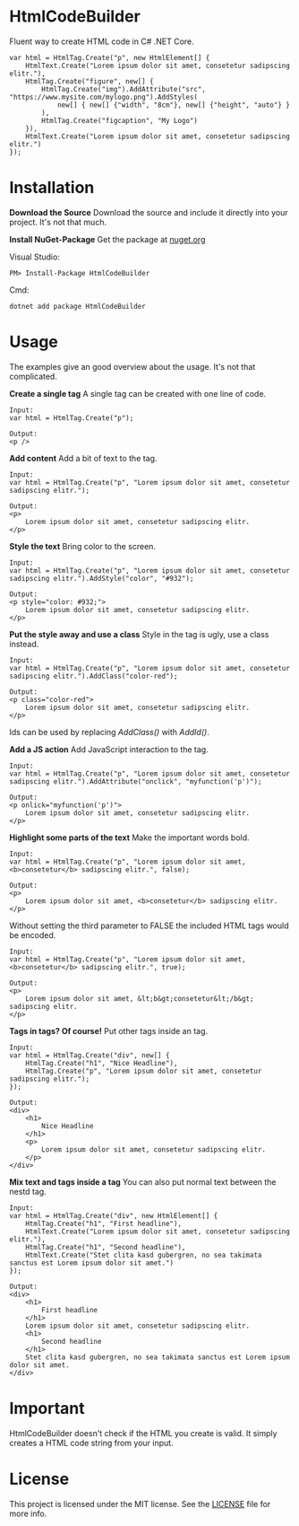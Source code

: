# HtmlCodeBuilder
Fluent way to create HTML code in C# .NET Core.

```
var html = HtmlTag.Create("p", new HtmlElement[] {
    HtmlText.Create("Lorem ipsum dolor sit amet, consetetur sadipscing elitr."),
    HtmlTag.Create("figure", new[] {
        HtmlTag.Create("img").AddAttribute("src", "https://www.mysite.com/mylogo.png").AddStyles(
            new[] { new[] {"width", "8cm"}, new[] {"height", "auto"} }
        ),
        HtmlTag.Create("figcaption", "My Logo")
    }),
    HtmlText.Create("Lorem ipsum dolor sit amet, consetetur sadipscing elitr.")
});
```

# Installation

**Download the Source**
Download the source and include it directly into your project. It's not that much.

**Install NuGet-Package**
Get the package at [nuget.org](https://www.nuget.org/packages/HtmlCodeBuilder/1.0.0)

Visual Studio:
```
PM> Install-Package HtmlCodeBuilder
```

Cmd:
```
dotnet add package HtmlCodeBuilder
```

# Usage

The examples give an good overview about the usage. It's not that complicated.

**Create a single tag**
A single tag can be created with one line of code.
```
Input:
var html = HtmlTag.Create("p");

Output:
<p />
```

**Add content**
Add a bit of text to the tag.
```
Input:
var html = HtmlTag.Create("p", "Lorem ipsum dolor sit amet, consetetur sadipscing elitr.");

Output:
<p>
    Lorem ipsum dolor sit amet, consetetur sadipscing elitr.
</p>
```

**Style the text**
Bring color to the screen.
```
Input:
var html = HtmlTag.Create("p", "Lorem ipsum dolor sit amet, consetetur sadipscing elitr.").AddStyle("color", "#932");

Output:
<p style="color: #932;">
    Lorem ipsum dolor sit amet, consetetur sadipscing elitr.
</p>
```

**Put the style away and use a class**
Style in the tag is ugly, use a class instead.
```
Input:
var html = HtmlTag.Create("p", "Lorem ipsum dolor sit amet, consetetur sadipscing elitr.").AddClass("color-red");

Output:
<p class="color-red">
    Lorem ipsum dolor sit amet, consetetur sadipscing elitr.
</p>
```

Ids can be used by replacing *AddClass()* with *AddId()*.

**Add a JS action**
Add JavaScript interaction to the tag.
```
Input:
var html = HtmlTag.Create("p", "Lorem ipsum dolor sit amet, consetetur sadipscing elitr.").AddAttribute("onclick", "myfunction('p')");

Output:
<p onlick="myfunction('p')">
    Lorem ipsum dolor sit amet, consetetur sadipscing elitr.
</p>
```

**Highlight some parts of the text**
Make the important words bold.
```
Input:
var html = HtmlTag.Create("p", "Lorem ipsum dolor sit amet, <b>consetetur</b> sadipscing elitr.", false);

Output:
<p>
    Lorem ipsum dolor sit amet, <b>consetetur</b> sadipscing elitr.
</p>
```

Without setting the third parameter to FALSE the included HTML tags would be encoded.
```
Input:
var html = HtmlTag.Create("p", "Lorem ipsum dolor sit amet, <b>consetetur</b> sadipscing elitr.", true);

Output:
<p>
    Lorem ipsum dolor sit amet, &lt;b&gt;consetetur&lt;/b&gt; sadipscing elitr.
</p>
```

**Tags in tags? Of course!**
Put other tags inside an tag.
```
Input:
var html = HtmlTag.Create("div", new[] {
    HtmlTag.Create("h1", "Nice Headline"),
    HtmlTag.Create("p", "Lorem ipsum dolor sit amet, consetetur sadipscing elitr.");
});

Output:
<div>
    <h1>
        Nice Headline
    </h1>
    <p>
        Lorem ipsum dolor sit amet, consetetur sadipscing elitr.
    </p>
</div>
```

**Mix text and tags inside a tag**
You can also put normal text between the nestd tag.
```
Input:
var html = HtmlTag.Create("div", new HtmlElement[] {
    HtmlTag.Create("h1", "First headline"),
    HtmlText.Create("Lorem ipsum dolor sit amet, consetetur sadipscing elitr."),
    HtmlTag.Create("h1", "Second headline"),
    HtmlText.Create("Stet clita kasd gubergren, no sea takimata sanctus est Lorem ipsum dolor sit amet.")
});

Output:
<div>
    <h1>
        First headline
    </h1>
    Lorem ipsum dolor sit amet, consetetur sadipscing elitr.
    <h1>
        Second headline
    </h1>
    Stet clita kasd gubergren, no sea takimata sanctus est Lorem ipsum dolor sit amet.
</div>
```

# Important

HtmlCodeBuilder doesn't check if the HTML you create is valid. It simply creates a HTML code string from your input.

# License

This project is licensed under the MIT license. See the [LICENSE](https://github.com/Ste-Tis/HtmlCodeBuilder/blob/master/LICENSE) file for more info.